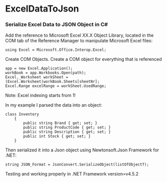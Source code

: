 # ExcelDataToJson 
### Serialize Excel Data to JSON Object in C#


Add the reference to Microsoft Excel XX.X Object Library, located in the COM tab of the Reference Manager to manipulate Microsoft Excel files:

```
using Excel = Microsoft.Office.Interop.Excel;
```


Create COM Objects. Create a COM object for everything that is referenced

```
app = new Excel.Application();
workBook = app.Workbooks.Open(path);
Excel._Worksheet workSheet = (Excel.Worksheet)workBook.Sheets[sheetNr];
Excel.Range excelRange = workSheet.UsedRange;
```

Note: Excel indexing starts from 1!

In my example I parsed the data into an object:

```
class Inventory
    {
        public string Brand { get; set; }
        public string ProductCode { get; set; }
        public string Description { get; set; }
        public int Stock { get; set; }
    }
 ```

Then serialized it into a Json object using Newtonsoft.Json Framework for .NET:

```
string JSON_Format = JsonConvert.SerializeObject(listOfObjectT);
```

Testing and working properly in .NET Framework version=v4.5.2

